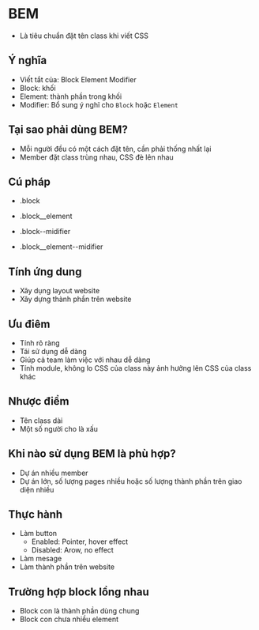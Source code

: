 # BEM
- Là tiêu chuẩn đặt tên class khi viết CSS

## Ý nghĩa
- Viết tắt của: Block Element Modifier
- Block: khối
- Element: thành phần trong khối
- Modifier: Bổ sung ý nghĩ cho `Block` hoặc `Element`

## Tại sao phải dùng BEM?
- Mỗi người đều có một cách đặt tên, cần phải thống nhất lại
- Member đặt class trùng nhau, CSS đè lên nhau

## Cú pháp
- .block
- .block__element

- .block--midifier
- .block__element--midifier

## Tính ứng dung
- Xây dụng layout website
- Xây dựng thành phần trên website

## Ưu điêm
- Tính rõ ràng
- Tái sử dụng dễ dàng
- Giúp cả team làm việc với nhau dễ dàng
- Tính module, không lo CSS của class này ảnh hưởng lên CSS của class khác

## Nhược điểm
- Tên class dài
- Một số người cho là xấu

## Khi nào sử dụng BEM là phù hợp?
- Dự án nhiều member
- Dự án lớn, số lượng pages nhiều hoặc số lượng thành phần trên giao diện nhiều

## Thực hành
- Làm button
    - Enabled: Pointer, hover effect
    - Disabled: Arow, no effect
- Làm mesage
- Làm thành phần trên website


## Trường hợp block lồng nhau
- Block con là thành phần dùng chung
- Block con chưa nhiều element